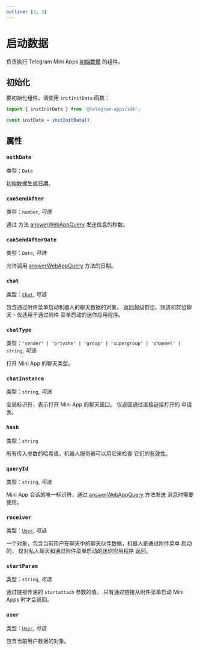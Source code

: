 ```yaml
---
outline: [2, 3]
---
```


# 启动数据

负责执行 Telegram Mini
Apps [初始数据](../../../../.platform/init-data.md) 的组件。

## 初始化

要初始化组件，请使用 `initInitData` 函数：

```typescript
import { initInitData } from '@telegram-apps/sdk';

const initData = initInitData();
```

## 属性

### `authDate`

类型：`Date`

初始数据生成日期。

### `canSendAfter`

类型：`number`, _可选_

通过
方法 [answerWebAppQuery](https://core.telegram.org/bots/api#answerwebappquery) 发送信息的秒数。

### `canSendAfterDate`

类型：`Date`, _可选_

允许调用
[answerWebAppQuery](https://core.telegram.org/bots/api#answerwebappquery) 方法的日期。

### `chat`

类型：[`Chat`](../init-data/chat.md), _可选_

包含通过附件菜单启动机器人的聊天数据的对象。
返回超级群组、频道和群组聊天 - 仅适用于通过附件
菜单启动的迷你应用程序。

### `chatType`

类型：`'sender' | 'private' | 'group' | 'supergroup' | 'channel' | string`, _可选_

打开 Mini App 的聊天类型。

### `chatInstance`

类型：`string`, _可选_

全局标识符，表示打开 Mini App 的聊天窗口。 仅返回通过直接链接打开的
申请表。

### `hash`

类型：`string`

所有传入参数的哈希值，机器人服务器可以用它来检查
它们的[有效性](https://core.telegram.org/bots/webapps#validating-data-received-via-the-web-app)。

### `queryId`

类型：`string`, _可选_

Mini App 会话的唯一标识符，通过 [answerWebAppQuery](https://core.telegram.org/bots/api#answerwebappquery) 方法发送
消息时需要使用。

### `receiver`

类型：[`User`](.../init-data/user.md), _可选_

一个对象，包含当前用户在聊天中的聊天伙伴数据，机器人是通过附件菜单
启动的。 仅对私人聊天和通过附件菜单启动的迷你应用程序
返回。

### `startParam`

类型：`string`, _可选_

通过链接传递的 `startattach` 参数的值。 只有通过链接从附件菜单启动
Mini Apps 时才会返回。

### `user`

类型：[`User`](.../init-data/user.md), _可选_

包含当前用户数据的对象。
